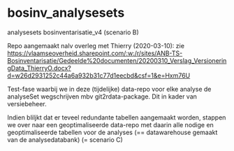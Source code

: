 # bosinv_analysesets
analysesets bosinventarisatie_v4 (scenario B)

Repo aangemaakt nalv overleg met Thierry (2020-03-10): zie https://vlaamseoverheid.sharepoint.com/:w:/r/sites/ANB-TS-Bosinventarisatie/Gedeelde%20documenten/20200310_Verslag_VersioneringData_ThierryO.docx?d=w26d2931252c44a6a932b31c77d1eecbd&csf=1&e=Hxm76U

Test-fase waarbij we in deze (tijdelijke) data-repo voor elke analyse de analyseSet wegschrijven mbv git2rdata-package.
Dit in kader van versiebeheer.

Indien bliljkt dat er teveel redundante tabellen aangemaakt worden, stappen we over naar een geoptimaliseerde data-repo met daarin alle nodige en geoptimaliseerde tabellen voor de analyses (== datawarehouse gemaakt van de analysedatabank)  (= scenario C)
